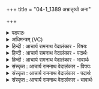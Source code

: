+++
title = "04-1_1389 अभ्रातृव्यो अना"

+++
<details><summary>पदपाठः</summary>

अ꣣भ्रातृव्यः꣢। अ꣣। भ्रातृव्यः꣢। अ꣣ना꣢। त्वम्। अ꣡ना꣢꣯पिः। अन्। आ꣣पिः। इन्द्र। जनु꣡षा꣢। स꣣ना꣢त्। अ꣣सि। युधा꣢। इत्। आ꣣पित्व꣢म्। इ꣣च्छसे। १३८९।
</details>

<details><summary>अधिमन्त्रम् (VC)</summary>

- इन्द्रः
- सौभरिः काण्वः
- काकुभः प्रगाथः (विषमा ककुप्, समा सतोबृहती)
- ऋषभः
</details>

<details><summary>हिन्दी : आचार्य रामनाथ वेदालंकार - विषयः</summary>

प्रथम ऋचा पूर्वार्चिक में ३९९ क्रमाङ्क पर परमात्मा के विषय में व्याख्यात हो चुकी है। यहाँ जीवात्मा का विषय वर्णित करते हैं।
</details>

<details><summary>हिन्दी : आचार्य रामनाथ वेदालंकार - पदार्थः</summary>

पदार्थान्वय -  हे जीवात्मन् ! (सनात्) सदा (जनुषा) शरीरधारणरूप जन्म से तू (अभ्रातृव्यः) न शत्रुओंवाला, (अना) न नेतावाला और (अनापिः) न किसी का बन्धु (असि) है, (युधा इत्) युद्ध से ही (आपित्वम्) किसी को बन्धु वा किसी को शत्रु (इच्छसे) मानने लगता है ॥१॥
</details>

<details><summary>हिन्दी : आचार्य रामनाथ वेदालंकार - भावार्थः</summary>

भावार्थ -  जब शिशु माता के गर्भ से जन्म लेता है,तब न उसका कोई शत्रु,न नेता,न ही बन्धु होता है। बड़ा होकर सांसारिक वासनाओं से वासित वह युद्ध आदि से किसी को शत्रु,किसी को नेता और किसी को बन्धु बना लेता है। युद्ध,विद्वेष आदि छोड़कर उसे सबके साथ मित्रता करके आपस में शान्ति के साथ रहना चाहिए ॥१॥
</details>

<details><summary>संस्कृत : आचार्य रामनाथ वेदालंकार - विषयः</summary>

तत्र प्रथमा ऋक् पूर्वार्चिके ३९९ क्रमाङ्के परमात्मविषये व्याख्याता। अत्र जीवात्मविषयो वर्ण्यते।
</details>

<details><summary>संस्कृत : आचार्य रामनाथ वेदालंकार - पदार्थः</summary>

पदार्थान्वय -  हे (इन्द्र) जीवात्मन् ! त्वम् (सनात्) सदा (जनुषा) जन्मना (अभ्रातृव्यः) अशत्रुः, (अना) अनेतृकः, (अनापिः) अबन्धुश्च (असि) वर्तसे। (युधा इत्) युद्धेनैव (आपित्वम्) बन्धुत्वं शत्रुत्वं वा (इच्छसे) अभिलषसि ॥१॥
</details>

<details><summary>संस्कृत : आचार्य रामनाथ वेदालंकार - भावार्थः</summary>

भावार्थ -  यदा शिशुर्मातुर्गर्भादुत्पद्यते तदा न तस्य कोऽपि शत्रुर्न मित्रं न नेता नापि च बन्धुर्भवति। वृद्धिं गतः सन् सांसारिकवासनाभिर्वासितः स युद्धादिना कमपि शत्रुं कमपि नेतारं कमपि च बन्धुं करोति। युद्धविद्वेषादिकं परित्यज्य तेन सर्वैः सह मैत्रीं कृत्वा परस्परं शान्त्या वर्तनीयम् ॥१॥
</details>